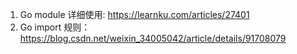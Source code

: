 1. Go module 详细使用:
https://learnku.com/articles/27401
2. Go import 规则：
https://blog.csdn.net/weixin_34005042/article/details/91708079

